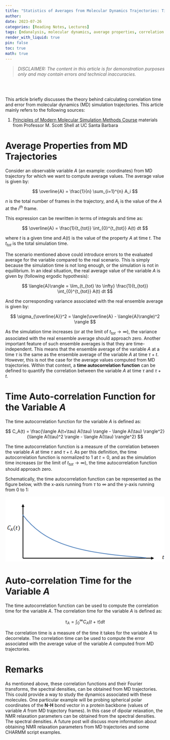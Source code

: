 ```yaml
---
title: "Statistics of Averages from Molecular Dynamics Trajectories: Time Auto-correlation Function"
author:
date: 2023-07-26 
categories: [Reading Notes, Lectures]
tags: [mdanalysis, molecular dynamics, average properties, correlation time]
render_with_liquid: true
pin: false
toc: true
math: true
---
```


> *DISCLAIMER: The content in this article is for demonstration purposes only and may contain errors and technical inaccuracies.*
<br>
<br>

This article briefly discusses the theory behind calculating correlation time and error from molecular dynamics (MD) simulation trajectories. This article mainly refers to the following sources:
1. [Principles of Modern Molecular Simulation Methods Course](https://sites.engineering.ucsb.edu/~shell/che210d/) materials from Professor M. Scott Shell at UC Santa Barbara

# Average Properties from MD Trajectories

Consider an observable variable $A$ (an example: coordinates) from MD trajectory for which we want to compute average values. The average value is given by:

$$
\overline{A} = \frac{1}{n} \sum_{i=1}^{n} A_i
$$

$n$ is the total number of frames in the trajectory, and $A_i$ is the value of the $A$ at the $i^{th}$ frame.

This expression can be rewritten in terms of integrals and time as:

$$
\overline{A}  = \frac{1}{t_{tot}} \int_{0}^{t_{tot}} A(t) dt
$$

where $t$ is a given time and $A(t)$ is the value of the property $A$ at time $t$. The $t_{tot}$ is the total simulation time.

The scenario mentioned above could introduce errors to the evaluated average for the variable compared to the real scenario. This is simply because the simulation time is not long enough, or the simulation is not in equilibrium. In an ideal situation, the real average value of the variable $A$ is given by (following ergodic hypothesis):

$$
\langle{A}\rangle = \lim_{t_{tot} \to \infty} \frac{1}{t_{tot}} \int_{0}^{t_{tot}} A(t) dt
$$

And the corresponding variance associated with the real ensemble average is given by:

$$
\sigma_{\overline{A}}^2 = \langle(\overline{A} - \langle{A}\rangle)^2 \rangle
$$

As the simulation time increases (or at the limit of ${t_{tot} \to \infty}$), the variance associated with the real ensemble average should approach zero. Another important feature of such ensemble averages is that they are time-independent. This means that the ensemble average of the variable $A$ at a time $\tau$ is the same as the ensemble average of the variable $A$ at time $\tau + t$. However, this is not the case for the average values computed from MD trajectories. Within that context, a **time autocorrelation function** can be defined to quantify the correlation between the variable $A$ at time $\tau$ and $\tau + t$.


# Time Auto-correlation Function for the Variable $A$

The time autocorrelation function for the variable $A$ is defined as:

$$
C_A(t) = \frac{\langle A(t+\tau) A(\tau) \rangle - \langle A(\tau) \rangle^2}{\langle A(\tau)^2 \rangle - \langle A(\tau) \rangle^2}
$$

The time autocorrelation function is a measure of the correlation between the variable $A$ at time $\tau$ and $\tau + t$.  As per this definition, the time autocorrelation function is normalized to 1 at $t=0$, and as the simulation time increases (or the limit of ${t_{tot} \to \infty}$), the time autocorrelation function should approach zero. 

Schematically, the time autocorrelation function can be represented as the figure below, with the x-axis running from $\tau$ to $\infty$ and the y-axis running from 0 to 1:

![Time autocorrelation function](/assets/2023-07-26/correl-fun-scheme.png)

# Auto-correlation Time for the Variable $A$

The time autocorrelation function can be used to compute the correlation time for the variable $A$. The correlation time for the variable $A$ is defined as:

$$
\tau_A = \int_{0}^{\infty} C_A(t+\tau) dt
$$


The correlation time is a measure of the time it takes for the variable $A$ to decorrelate. The correlation time can be used to compute the error associated with the average value of the variable $A$ computed from MD trajectories.

# Remarks

As mentioned above, these correlation functions and their Fourier transforms, the spectral densities, can be obtained from MD trajectories. This could provide a way to study the dynamics associated with these molecules. One particular example will be probing spherical polar coordinates of the **N-H** bond vector in a protein backbone (values of variable $A$ from MD trajectory frames). In this case of dipolar relaxation, the NMR relaxation parameters can be obtained from the spectral densities. The spectral densities. A future post will discuss more information about obtaining NMR relaxation parameters from MD trajectories and some CHARMM script examples.





